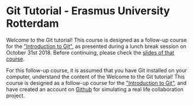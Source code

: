 # Git Tutorial - Erasmus University Rotterdam

Welcome to the Git tutorial! This course is designed as a follow-up course for the ["Introduction to Git"](https://jjengelberts.github.io/eur-git-101), as presented during a lunch break session on October 31st 2018. Before continuing, please check the [slides of that course](https://github.com/jjengelberts/eur-git-101/blob/master/presentation/Introduction%20to%20Git.pdf).

For this follow-up course, it is assumed that you have Git installed on your computer, understand the content of the 
Welcome to the Git tutorial! This course is designed as a follow-up course for the ["Introduction to Git"](https://jjengelberts.github.io/eur-git-101), and have created an account on [Github](https://github.com/join) for simulating a real life collaboration project.

